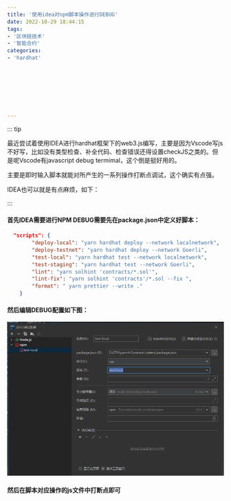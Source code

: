 ```yaml
---
title: '使用idea对npm脚本操作进行DEBUG'
date: 2022-10-29 18:44:15
tags:
- '区块链技术'
- '智能合约'
categories:
- 'hardhat'







---
```


<!-- more -->

::: tip

最近尝试着使用IDEA进行hardhat框架下的web3.js编写，主要是因为Vscode写js不好写，比如没有类型检查、补全代码、检查错误还得设置checkJS之类的。但是呢Vscode有javascript debug termimal，这个倒是挺好用的。

主要是即时输入脚本就能对所产生的一系列操作打断点调试，这个确实有点强。

IDEA也可以就是有点麻烦，如下：

:::

#### 首先IDEA需要进行NPM DEBUG需要先在package.json中定义好脚本：

```json
  "scripts": {
        "deploy-local": "yarn hardhat deploy --network localnetwork",
        "deploy-testnet": "yarn hardhat deploy --network Goerli",
        "test-local": "yarn hardhat test --network localnetwork",
        "test-staging": "yarn hardhat test --network Goerli",
        "lint": "yarn solhint 'contracts/*.sol'",
        "lint-fix": "yarn solhint 'contracts'/*.sol --fix ",
        "format": " yarn prettier --write ."
    }
```

#### 然后编辑DEBUG配置如下图：

![1667297463360.png](./assets/1667297463360.png)

#### 然后在脚本对应操作的js文件中打断点即可